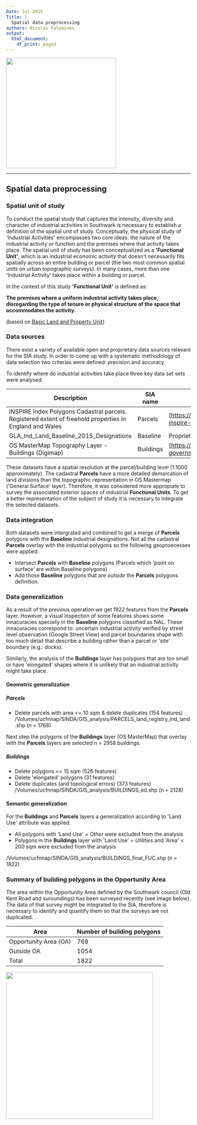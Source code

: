 ```yaml
---
Date: Jul-2019
Title: |
  Spatial data preprocessing
authors: Nicolas Palominos
output:
  html_document:
    df_print: paged
---
```


<img src="https://npalomin.github.io/sind/timg/logos.png" width="300">

---

## Spatial data preprocessing

### Spatial unit of study

To conduct the spatial study that captures the intensity, diversity and character of industrial activities in Southwark is necessary to establish a definition of the spatial unit of study. Conceptually, the physical study of 'Industrial Activities' encompasses two core ideas: the nature of the industrial activity or function and the premises where that activity takes place. The spatial unit of study has been conceptualized as a __'Functional Unit'__, which is an industrial economic activity that doesn't necessarily fits spatially across an entire building or parcel (the two most common spatial units on urban topographic surveys). In many cases, more than one 'Industrial Activity' takes place within a building or parcel.

In the context of this study __'Functional Unit'__ is defined as:

__The premises where a uniform industrial activity takes place, disregarding the type of tenure or physical structure of the space that accommodates the activity.__

(based on [Basic Land and Property Unit](https://www.geoplace.co.uk/documents/10181/131542/LLPG%20Data%20Entry%20Conventions))

### Data sources

There exist a variety of available open and proprietary data sources relevant for the SIA study. 
In order to come up with a systematic methodology of data selection two criterias were defined: precision and accuracy.

To identify where do industrial activities take place three key data set sets were analysed:

|Description|SIA name|URL|
|-|-|-|
|INSPIRE Index Polygons Cadastral parcels. Registered extent of freehold properties in England and Wales|Parcels|[https://www.gov.uk/government/publications/southwark-inspire-index-polygon-data](here)|
|GLA_Ind_Land_Baseline_2015_Designations|Baseline|Proprietary GLA (Alex Marsh)|Baseline|
|OS MasterMap Topography Layer - Buildings (Digimap) |Buildings|[https://www.ordnancesurvey.co.uk/business-and-government/products/topography-layer.html](here)|

These datasets have a spatial resolution at the parcel/building level (1:1000 approximately). The cadastral __Parcels__ have a more detailed demarcation of land divisions than the topographic representation in OS Mastermap ('General Surface' layer). Therefore, it was considered more appropiate to survey the associated exterior spaces of industrial __Functional Units__. To get a better representation of the subject of study it is necessary to integrate the selected datasets.

### Data integration

Both datasets were intergrated and combined to get a merge of __Parcels__ polygons with the __Baseline__ industrial designations.
Not all the cadastral __Parcels__ overlay with the industrial polygons so the following geoproecesses were applied:

- Intersect __Parcels__ with __Baseline__ polygons (Parcels which 'point on surface' are within Baseline polygons)
- Add those __Baseline__ polygons that are _outside_ the __Parcels__ polygons definition.

### Data generalization

As a result of the previous operation we get 1922 features from the __Parcels__ layer. However, a visual inspection of some features shows some innacuracies specially in the __Baseline__ polygons classified as NAL. These innacuracies correspond to: uncertain industrial activity verified by street level observation (Google Street View) and parcel boundaries shape with too much detail that describe a building rather than a parcel or 'site' boundary (e.g.: docks).

Similarly, the analysis of the __Buildings__ layer has polygons that are too small or have 'elongated' shapes where it is unlikely that an industrial activity might take place.

#### Geometric generalization
##### Parcels
- Delete parcels with area <= 10 sqm & delete duplicates (154 features)
/Volumes/ucfnnap/SINDA/GIS_analysis/PARCELS_land_registry_ind_land.shp (n = 1768)

Next step the polygons of the __Buildings__ layer (OS MasterMap) that overlay with the __Parcels__ layers are selected n = 2958 buildings.

##### Buildings
- Delete polygons <= 15 sqm (526 features)
- Delete 'elongated' polygons (31 features)
- Delete duplicates (and topological errors) (373 features)
/Volumes/ucfnnap/SINDA/GIS_analysis/BUILDINGS_ed.shp (n = 2128)

#### Semantic generalization
For the __Buildings__ and __Parcels__ layers a generalization according to 'Land Use' attribute was applied. 
- All polygons with 'Land Use' = _Other_ were excluded from the analysis
- Polygons in the __Buildings__ layer with 'Land Use' = _Utilities_ and 'Area' < 200 sqm were excluded from the analysis

/Volumes/ucfnnap/SINDA/GIS_analysis/BUILDINGS_final_FUC.shp (n = 1822)


### Summary of building polygons in the Opportunity Area

The area within the Opportunity Area defined by the Southwark council (Old Kent Road and suroundings) has been surveyed recently (see image below). The data of that survey might be integrated to the SIA, therefore is necessary to identify and quantify them so that the surveys are not duplicated.

| Area | Number of building polygons |
|-|-|
| Opportunity Area (OA) | 768 |
| Outside OA | 1054 |
|Total | 1822 |

<img src="https://npalomin.github.io/sind/timg/oa_f.png" width="400">



